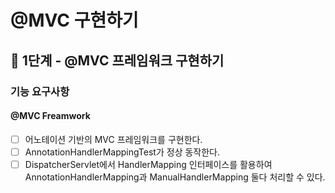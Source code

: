 # @MVC 구현하기


## 🚀 1단계 - @MVC 프레임워크 구현하기
### 기능 요구사항
#### @MVC Freamwork
- [ ] 어노테이션 기반의 MVC 프레임워크를 구현한다.
- [ ] AnnotationHandlerMappingTest가 정상 동작한다.
- [ ] DispatcherServlet에서 HandlerMapping 인터페이스를 활용하여 AnnotationHandlerMapping과 ManualHandlerMapping 둘다 처리할 수 있다.